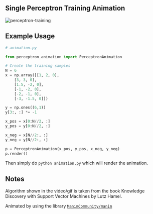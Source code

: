 ## Single Perceptron Training Animation

![perceptron-training](./perceptron_training.gif)

## Example Usage

```python
# animation.py

from perceptron_animation import PerceptronAnimation

# Create the training samples
N = 6
x = np.array([[1, 2, 0],
    [3, 3, 0],
    [1.5, -2, 0],
    [-1, -2, 0],
    [-2, -1, 0],
    [-3, -1.5, 0]])

y = np.ones((6,1))
y[3:, :] *= -1

x_pos = x[0:N//2, :]
y_pos = y[0:N//2, :]

x_neg = x[N//2:, :]
y_neg = y[N//2:, :]

p = PerceptronAnimation(x_pos, y_pos, x_neg, y_neg)
p.render()
```

Then simply do `python animation.py` which will render the animation.

## Notes

Algorithm shown in the video/gif is taken from the book Knowledge Discovery with Support Vector Machines by Lutz Hamel.

Animated by using the library [`ManimCommunity/manim`](https://github.com/ManimCommunity/manim)
